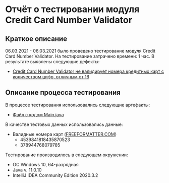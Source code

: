 # **Отчёт о тестировании модуля Credit Card Number Validator**
## **Краткое описание**
06.03.2021 - 06.03.2021 было проведено тестирование модуля Credit Card Number Validator. На тестирование затрачено времени: 1 час. В результате выявлены следующие дефекты:
* [Credit Card Number Validator не валидирует номера кредитных карт с количеством цифр, отличным от 16](https://github.com/AlexeyVFrolov/Java-1.2/issues/1)

## **Описание процесса тестирования**
В процессе тестирования использовались следующие артефакты: 
* [Файл с кодом Main.java](https://github.com/AlexeyVFrolov/Java-1.2/blob/master/src/Main.java)

В качестве тестовых данных использовались данные:
* Валидные номера карт ([FREEFORMATTER.COM](https://www.freeformatter.com/credit-card-number-generator-validator.html))
    * 4539841818435870523
    * 378944768079785

Тестирование производилось в следующем окружении:
* ОС Windows 10, 64-разрядная
* Java v. 11.0.10
* IntelliJ IDEA Community Edition 2020.3.2